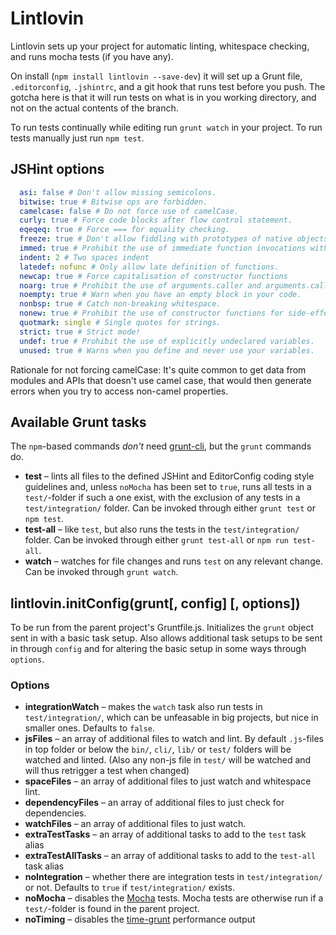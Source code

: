 # Lintlovin

Lintlovin sets up your project for automatic linting, whitespace checking, and runs mocha tests (if you have any).

On install (`npm install lintlovin --save-dev`) it will set up a Grunt file, `.editorconfig`, `.jshintrc`, and a git hook that runs test before you push. The gotcha here is that it will run tests on what is in you working directory, and not on the actual contents of the branch.

To run tests continually while editing run `grunt watch` in your project. To run tests manually just run `npm test`.

## JSHint options

```yaml
  asi: false # Don't allow missing semicolons.
  bitwise: true # Bitwise ops are forbidden.
  camelcase: false # Do not force use of camelCase.
  curly: true # Force code blocks after flow control statement.
  eqeqeq: true # Force === for equality checking.
  freeze: true # Don't allow fiddling with prototypes of native objects
  immed: true # Prohibit the use of immediate function invocations without wrapping them in parentheses
  indent: 2 # Two spaces indent
  latedef: nofunc # Only allow late definition of functions.
  newcap: true # Force capitalisation of constructor functions
  noarg: true # Prohibit the use of arguments.caller and arguments.callee.
  noempty: true # Warn when you have an empty block in your code.
  nonbsp: true # Catch non-breaking whitespace.
  nonew: true # Prohibit the use of constructor functions for side-effects.
  quotmark: single # Single quotes for strings.
  strict: true # Strict mode!
  undef: true # Prohibit the use of explicitly undeclared variables.
  unused: true # Warns when you define and never use your variables.
```

Rationale for not forcing camelCase: It's quite common to get data from modules and APIs that doesn't use camel case, that would then generate errors when you try to access non-camel properties.

## Available Grunt tasks

The `npm`-based commands *don't* need [grunt-cli](https://github.com/gruntjs/grunt-cli), but the `grunt` commands do.

* **test** – lints all files to the defined JSHint and EditorConfig coding style guidelines and, unless `noMocha` has been set to `true`, runs all tests in a `test/`-folder if such a one exist, with the exclusion of any tests in a `test/integration/` folder. Can be invoked through either `grunt test` or `npm test`.
* **test-all** – like `test`, but also runs the tests in the `test/integration/` folder. Can be invoked through either `grunt test-all` or `npm run test-all`.
* **watch** – watches for file changes and runs `test` on any relevant change. Can be invoked through `grunt watch`.

## lintlovin.initConfig(grunt[, config] [, options])

To be run from the parent project's Gruntfile.js. Initializes the `grunt` object sent in with a basic task setup. Also allows additional task setups to be sent in through `config` and for altering the basic setup in some ways through `options`.

### Options

* **integrationWatch** – makes the `watch` task also run tests in `test/integration/`, which can be unfeasable in big projects, but nice in smaller ones. Defaults to `false`.
* **jsFiles** – an array of additional files to watch and lint. By default `.js`-files in top folder or below the `bin/`, `cli/`, `lib/` or `test/` folders will be watched and linted. (Also any non-js file in `test/` will be watched and will thus retrigger a test when changed)
* **spaceFiles** – an array of additional files to just watch and whitespace lint.
* **dependencyFiles** – an array of additional files to just check for dependencies.
* **watchFiles** – an array of additional files to just watch.
* **extraTestTasks** – an array of additional tasks to add to the `test` task alias
* **extraTestAllTasks** – an array of additional tasks to add to the `test-all` task alias
* **noIntegration** – whether there are integration tests in `test/integration/` or not. Defaults to `true` if `test/integration/` exists.
* **noMocha** – disables the [Mocha](http://visionmedia.github.io/mocha/) tests. Mocha tests are otherwise run if a `test/`-folder is found in the parent project.
* **noTiming** – disables the [time-grunt](https://github.com/sindresorhus/time-grunt) performance output
